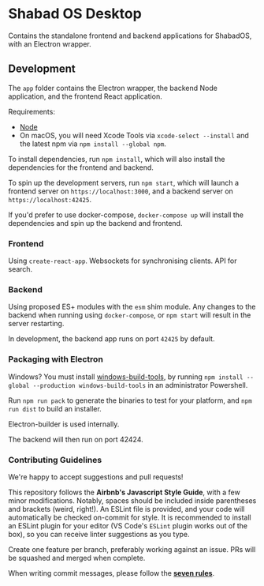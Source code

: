 # Shabad OS Desktop

Contains the standalone frontend and backend applications for ShabadOS, with an Electron wrapper.

## Development

The `app` folder contains the Electron wrapper, the backend Node application, and the frontend React application.

Requirements:
* [Node](https://nodejs.org/en/download/)
* On macOS, you will need Xcode Tools via `xcode-select --install` and the latest npm via `npm install --global npm`.

To install dependencies, run `npm install`, which will also install the dependencies for the frontend and backend.

To spin up the development servers, run `npm start`, which will launch a frontend server on `https://localhost:3000`, and a backend server on `https://localhost:42425`.

If you'd prefer to use docker-compose, `docker-compose up` will install the dependencies and spin up the backend and frontend.

### Frontend

Using `create-react-app`. Websockets for synchronising clients. API for search.

### Backend

Using proposed ES+ modules with the `esm` shim module.
Any changes to the backend when running using `docker-compose`,
or `npm start` will result in the server restarting.

In development, the backend app runs on port `42425` by default.

### Packaging with Electron

Windows? You must install [windows-build-tools](!https://www.npmjs.com/package/windows-build-tools), by running `npm install --global --production windows-build-tools` in an administrator Powershell.

Run `npm run pack` to generate the binaries to test for your platform, and `npm run dist` to build an installer.

Electron-builder is used internally.

The backend will then run on port 42424.

### Contributing Guidelines

We're happy to accept suggestions and pull requests!

This repository follows the **Airbnb's Javascript Style Guide**, with a few minor modifications. Notably, spaces should be included inside parentheses and brackets (weird, right!). An ESLint file is provided,
and your code will automatically be checked on-commit for style.
It is recommended to install an ESLint plugin for your editor (VS Code's `ESLint` plugin works out of the box), so you can receive linter suggestions as you type.

Create one feature per branch, preferably working against an issue. PRs will be squashed and merged when complete.

When writing commit messages, please follow the **[seven rules](https://chris.beams.io/posts/git-commit/#seven-rules)**. 
